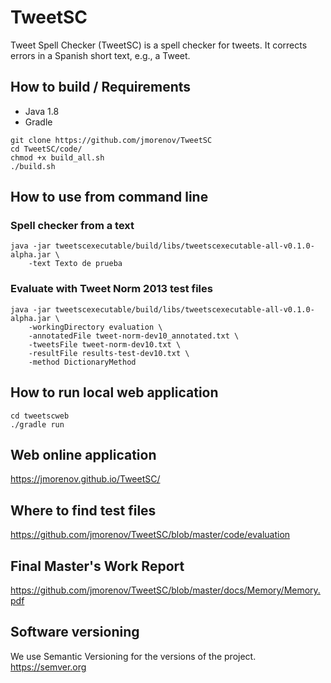 # TweetSC
Tweet Spell Checker (TweetSC) is a spell checker for tweets. It corrects errors in a Spanish short text, e.g., a Tweet.

## How to build / Requirements

- Java 1.8
- Gradle

```
git clone https://github.com/jmorenov/TweetSC
cd TweetSC/code/
chmod +x build_all.sh
./build.sh

```

## How to use from command line
### Spell checker from a text
```
java -jar tweetscexecutable/build/libs/tweetscexecutable-all-v0.1.0-alpha.jar \
    -text Texto de prueba
```

### Evaluate with Tweet Norm 2013 test files
```
java -jar tweetscexecutable/build/libs/tweetscexecutable-all-v0.1.0-alpha.jar \
    -workingDirectory evaluation \
    -annotatedFile tweet-norm-dev10_annotated.txt \
    -tweetsFile tweet-norm-dev10.txt \
    -resultFile results-test-dev10.txt \
    -method DictionaryMethod
```

## How to run local web application
```
cd tweetscweb
./gradle run
```

## Web online application

https://jmorenov.github.io/TweetSC/

## Where to find test files

https://github.com/jmorenov/TweetSC/blob/master/code/evaluation

## Final Master's Work Report

https://github.com/jmorenov/TweetSC/blob/master/docs/Memory/Memory.pdf

## Software versioning

We use Semantic Versioning for the versions of the project. https://semver.org